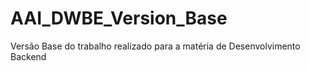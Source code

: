 # AAI_DWBE_Version_Base
 Versão Base do trabalho realizado para a matéria de Desenvolvimento Backend
